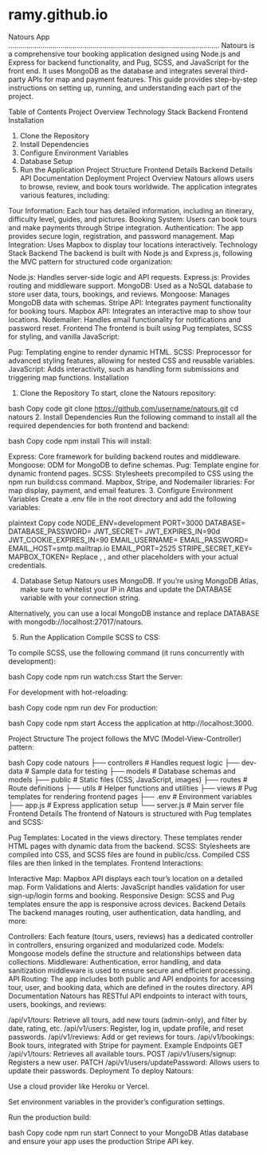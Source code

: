 # ramy.github.io
Natours App
.........................................................................................................
Natours is a comprehensive tour booking application designed using Node.js and Express for backend functionality, and Pug, SCSS, and JavaScript for the front end. It uses MongoDB as the database and integrates several third-party APIs for map and payment features. This guide provides step-by-step instructions on setting up, running, and understanding each part of the project.

Table of Contents
Project Overview
Technology Stack
Backend
Frontend
Installation
1. Clone the Repository
2. Install Dependencies
3. Configure Environment Variables
4. Database Setup
5. Run the Application
Project Structure
Frontend Details
Backend Details
API Documentation
Deployment
Project Overview
Natours allows users to browse, review, and book tours worldwide. The application integrates various features, including:

Tour Information: Each tour has detailed information, including an itinerary, difficulty level, guides, and pictures.
Booking System: Users can book tours and make payments through Stripe integration.
Authentication: The app provides secure login, registration, and password management.
Map Integration: Uses Mapbox to display tour locations interactively.
Technology Stack
Backend
The backend is built with Node.js and Express.js, following the MVC pattern for structured code organization:

Node.js: Handles server-side logic and API requests.
Express.js: Provides routing and middleware support.
MongoDB: Used as a NoSQL database to store user data, tours, bookings, and reviews.
Mongoose: Manages MongoDB data with schemas.
Stripe API: Integrates payment functionality for booking tours.
Mapbox API: Integrates an interactive map to show tour locations.
Nodemailer: Handles email functionality for notifications and password reset.
Frontend
The frontend is built using Pug templates, SCSS for styling, and vanilla JavaScript:

Pug: Templating engine to render dynamic HTML.
SCSS: Preprocessor for advanced styling features, allowing for nested CSS and reusable variables.
JavaScript: Adds interactivity, such as handling form submissions and triggering map functions.
Installation
1. Clone the Repository
To start, clone the Natours repository:

bash
Copy code
git clone https://github.com/username/natours.git
cd natours
2. Install Dependencies
Run the following command to install all the required dependencies for both frontend and backend:

bash
Copy code
npm install
This will install:

Express: Core framework for building backend routes and middleware.
Mongoose: ODM for MongoDB to define schemas.
Pug: Template engine for dynamic frontend pages.
SCSS: Stylesheets precompiled to CSS using the npm run build:css command.
Mapbox, Stripe, and Nodemailer libraries: For map display, payment, and email features.
3. Configure Environment Variables
Create a .env file in the root directory and add the following variables:

plaintext
Copy code
NODE_ENV=development
PORT=3000
DATABASE=<Your MongoDB connection string>
DATABASE_PASSWORD=<Your MongoDB password>
JWT_SECRET=<Your JWT secret>
JWT_EXPIRES_IN=90d
JWT_COOKIE_EXPIRES_IN=90
EMAIL_USERNAME=<Your email username>
EMAIL_PASSWORD=<Your email password>
EMAIL_HOST=smtp.mailtrap.io
EMAIL_PORT=2525
STRIPE_SECRET_KEY=<Your Stripe secret key>
MAPBOX_TOKEN=<Your Mapbox access token>
Replace <Your MongoDB connection string>, <Your Stripe secret key>, and other placeholders with your actual credentials.

4. Database Setup
Natours uses MongoDB. If you’re using MongoDB Atlas, make sure to whitelist your IP in Atlas and update the DATABASE variable with your connection string.

Alternatively, you can use a local MongoDB instance and replace DATABASE with mongodb://localhost:27017/natours.

5. Run the Application
Compile SCSS to CSS:

To compile SCSS, use the following command (it runs concurrently with development):

bash
Copy code
npm run watch:css
Start the Server:

For development with hot-reloading:

bash
Copy code
npm run dev
For production:

bash
Copy code
npm start
Access the application at http://localhost:3000.

Project Structure
The project follows the MVC (Model-View-Controller) pattern:

bash
Copy code
natours
├── controllers        # Handles request logic
├── dev-data           # Sample data for testing
├── models             # Database schemas and models
├── public             # Static files (CSS, JavaScript, images)
├── routes             # Route definitions
├── utils              # Helper functions and utilities
├── views              # Pug templates for rendering frontend pages
├── .env               # Environment variables
├── app.js             # Express application setup
└── server.js          # Main server file
Frontend Details
The frontend of Natours is structured with Pug templates and SCSS:

Pug Templates: Located in the views directory. These templates render HTML pages with dynamic data from the backend.
SCSS: Stylesheets are compiled into CSS, and SCSS files are found in public/css. Compiled CSS files are then linked in the templates.
Frontend Interactions:

Interactive Map: Mapbox API displays each tour’s location on a detailed map.
Form Validations and Alerts: JavaScript handles validation for user sign-up/login forms and booking.
Responsive Design: SCSS and Pug templates ensure the app is responsive across devices.
Backend Details
The backend manages routing, user authentication, data handling, and more:

Controllers: Each feature (tours, users, reviews) has a dedicated controller in controllers, ensuring organized and modularized code.
Models: Mongoose models define the structure and relationships between data collections.
Middleware: Authentication, error handling, and data sanitization middleware is used to ensure secure and efficient processing.
API Routing: The app includes both public and API endpoints for accessing tour, user, and booking data, which are defined in the routes directory.
API Documentation
Natours has RESTful API endpoints to interact with tours, users, bookings, and reviews:

/api/v1/tours: Retrieve all tours, add new tours (admin-only), and filter by date, rating, etc.
/api/v1/users: Register, log in, update profile, and reset passwords.
/api/v1/reviews: Add or get reviews for tours.
/api/v1/bookings: Book tours, integrated with Stripe for payment.
Example Endpoints
GET /api/v1/tours: Retrieves all available tours.
POST /api/v1/users/signup: Registers a new user.
PATCH /api/v1/users/updatePassword: Allows users to update their passwords.
Deployment
To deploy Natours:

Use a cloud provider like Heroku or Vercel.

Set environment variables in the provider’s configuration settings.

Run the production build:

bash
Copy code
npm run start
Connect to your MongoDB Atlas database and ensure your app uses the production Stripe API key.


